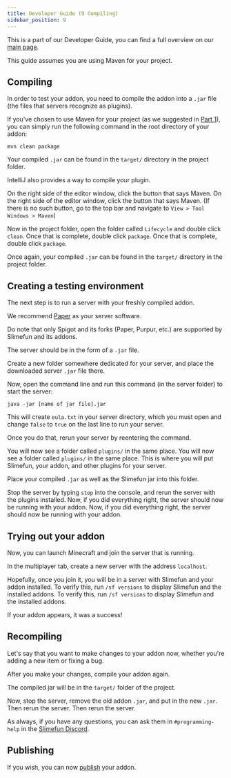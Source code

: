 ```yaml
---
title: Developer Guide (9 Compiling)
sidebar_position: 9
---
```


This is a part of our Developer Guide, you can find a full overview on our [main page](Developer-Guide).

This guide assumes you are using Maven for your project.

## Compiling

In order to test your addon, you need to compile the addon into a `.jar` file (the files that servers recognize as plugins).

If you've chosen to use Maven for your project (as we suggested in [Part 1](https://github.com/Slimefun/Wiki/blob/master/pages/Developer-Guide-(1-Project-Setup).md)), you can simply run the following command in the root directory of your addon:

```console
mvn clean package
```

Your compiled `.jar` can be found in the `target/` directory in the project folder.

IntelliJ also provides a way to compile your plugin.

On the right side of the editor window, click the button that says Maven. On the right side of the editor window, click the button that says Maven. (If there is no such button, go to the top bar and navigate to `View > Tool Windows > Maven`)

Now in the project folder, open the folder called `Lifecycle` and double click `clean`. Once that is complete, double click `package`. Once that is complete, double click `package`.

Once again, your compiled `.jar` can be found in the `target/` directory in the project folder.

## Creating a testing environment

The next step is to run a server with your freshly compiled addon.

We recommend [Paper](https://papermc.io/downloads) as your server software.

Do note that only Spigot and its forks (Paper, Purpur, etc.) are supported by Slimefun and its addons.

The server should be in the form of a `.jar` file.

Create a new folder somewhere dedicated for your server, and place the downloaded server `.jar` file there.

Now, open the command line and run this command (in the server folder) to start the server:

```console
java -jar [name of jar file].jar
```

This will create `eula.txt` in your server directory, which you must open and change `false` to `true` on the last line to run your server.

Once you do that, rerun your server by reentering the command.

You will now see a folder called `plugins/` in the same place. You will now see a folder called `plugins/` in the same place. This is where you will put Slimefun, your addon, and other plugins for your server.

Place your compiled `.jar` as well as the Slimefun jar into this folder.

Stop the server by typing `stop` into the console, and rerun the server with the plugins installed. Now, if you did everything right, the server should now be running with your addon. Now, if you did everything right, the server should now be running with your addon.

## Trying out your addon

Now, you can launch Minecraft and join the server that is running.

In the multiplayer tab, create a new server with the address `localhost`.

Hopefully, once you join it, you will be in a server with Slimefun and your addon installed. To verify this, run `/sf versions` to display Slimefun and the installed addons. To verify this, run `/sf versions` to display Slimefun and the installed addons.

If your addon appears, it was a success!

## Recompiling

Let's say that you want to make changes to your addon now, whether you're adding a new item or fixing a bug.

After you make your changes, compile your addon again.

The compiled jar will be in the `target/` folder of the project.

Now, stop the server, remove the old addon `.jar`, and put in the new `.jar`. Then rerun the server. Then rerun the server.

As always, if you have any questions, you can ask them in `#programming-help` in the [Slimefun Discord](https://discord.gg/slimefun).

## Publishing

If you wish, you can now [publish](Developer-Guide-(Publishing)) your addon.
